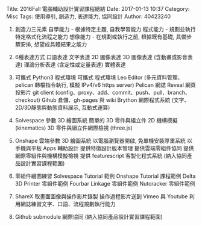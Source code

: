 Title: 2016Fall 電腦輔助設計實習課程總結
Date: 2017-01-13 10:37
Category: Misc
Tags: 使用導引, 創造力, 表達能力, 協同設計
Author: 40423240


1. 創造力三元素
自學能力 - 根據特定主題, 自我學習能力
程式能力 - 規劃並執行特定格式化流程之能力
想像能力 - 在規劃或執行之前, 根據既有基礎, 具備步驟安排, 想望成具體結果之能力

2. 6種表達方式
口語表達
文字表達
2D 圖像表達
3D 圖像表達 (含動畫或影音表達)
理論分析表達 (含定性或定量表達)
實體表達

3. 可攜式 Python3 程式環境
可攜式
程式環境
Leo Editor (多元資料管理、pelican 轉檔指令執行, 模擬 IPv4/v6 https server)
Pelican 網誌
Reveal 網頁投影片
git client (config、proxy、add、commit、push、pull、branch、checkout)
Gihub 倉儲、gh-pages 與 wiki
Brython 網際程式系統 (文字、2D/3D靜態與動態資料展示, 互動式運算)

4. Solvespace 參數 3D 繪圖系統
簡單的 3D 零件與組立件
2D 機構模擬 (kinematics)
3D 零件與組立件網際檢視 (three.js)

5. Onshape 雲端參數 3D 繪圖系統
以電腦瀏覽器開啟, 免單機安裝厚重系統
以手機與平板 Apps 輔助設計
提供特徵設計版本管理
提供雲端零組件協同
提供網際零組件與機構模擬檢視
提供 featurescript 客製化程式系統 (納入協同產品設計實習課程範圍)

6. 零組件繪圖練習
Solvespace Tutorial 範例
Onshape Tutorial 課程範例
Delta 3D Printer 零組件範例
Fourbar Linkage 零組件範例
Nutcracker 零組件範例

7. ShareX 取畫面圖像與操作影片錄製
操作過程影片送到 Vimeo 與 Youtube
利用網誌練習文字、口語、流程規劃執行能力

8. Github submodule 網際協同 (納入協同產品設計實習課程範圍)



